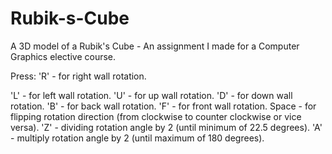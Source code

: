 # Rubik-s-Cube
A 3D model of a Rubik's Cube - An assignment I made for a Computer Graphics elective course.
    
Press:
'R' - for right wall rotation.

'L' - for left wall rotation.
'U' - for up wall rotation.
'D' - for down wall rotation.
'B' - for back wall rotation.
'F' - for front wall rotation.
Space - for flipping rotation direction (from clockwise to counter clockwise or vice versa).
'Z' - dividing rotation angle by 2 (until minimum of 22.5 degrees).
'A' - multiply rotation angle by 2 (until maximum of 180 degrees).

